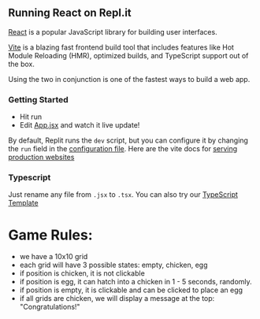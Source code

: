 ## Running React on Repl.it

[React](https://reactjs.org/) is a popular JavaScript library for building user interfaces.

[Vite](https://vitejs.dev/) is a blazing fast frontend build tool that includes features like Hot Module Reloading (HMR), optimized builds, and TypeScript support out of the box.

Using the two in conjunction is one of the fastest ways to build a web app.

### Getting Started
- Hit run
- Edit [App.jsx](#src/App.jsx) and watch it live update!

By default, Replit runs the `dev` script, but you can configure it by changing the `run` field in the [configuration file](#.replit). Here are the vite docs for [serving production websites](https://vitejs.dev/guide/build.html)

### Typescript

Just rename any file from `.jsx` to `.tsx`. You can also try our [TypeScript Template](https://replit.com/@replit/React-TypeScript)

# Game Rules:
- we have a 10x10 grid 
- each grid will have 3 possible states: empty, chicken, egg
- if position is chicken, it is not clickable
- if position is egg, it can hatch into a chicken in 1 - 5 seconds, randomly.
- if position is empty, it is clickable and can be clicked to place an egg
- if all grids are chicken, we will display a message at the top: "Congratulations!"